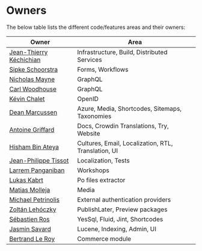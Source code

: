 # Owners

The below table lists the different code/features areas and their owners:

| Owner | Area |
|--- | --- |
| [Jean-Thierry Kéchichian](https://github.com/jtkech) | Infrastructure, Build, Distributed Services |
| [Sipke Schoorstra](https://github.com/sfmskywalker) | Forms, Workflows |
| [Nicholas Mayne](https://github.com/Jetski5822) | GraphQL |
| [Carl Woodhouse](https://github.com/carlwoodhouse) | GraphQL |
| [Kévin Chalet](https://github.com/kevinchalet) | OpenID |
| [Dean Marcussen](https://github.com/deanmarcussen) | Azure, Media, Shortcodes, Sitemaps, Taxonomies |
| [Antoine Griffard](https://github.com/agriffard) | Docs, Crowdin Translations, Try, Website |
| [Hisham Bin Ateya](https://github.com/hishamco) | Cultures, Email, Localization, RTL, Translation, UI |
| [Jean-Philippe Tissot](https://github.com/jptissot) | Localization, Tests |
| [Larrem Panganiban](https://github.com/larremp) | Workshops |
| [Lukas Kabrt](https://github.com/lukaskabrt) | Po files extractor |
| [Matias Molleja](https://github.com/matiasmolleja) | Media |
| [Michael Petrinolis](https://github.com/MichaelPetrinolis) | External authentication providers |
| [Zoltán Lehóczky](https://github.com/Piedone) | PublishLater, Preview packages |
| [Sébastien Ros](https://github.com/sebastienros) | YesSql, Fluid, Jint, Shortcodes |
| [Jasmin Savard](https://github.com/skrypt) | Lucene, Indexing, Admin, UI |
| [Bertrand Le Roy](https://github.com/bleroy) | Commerce module |
